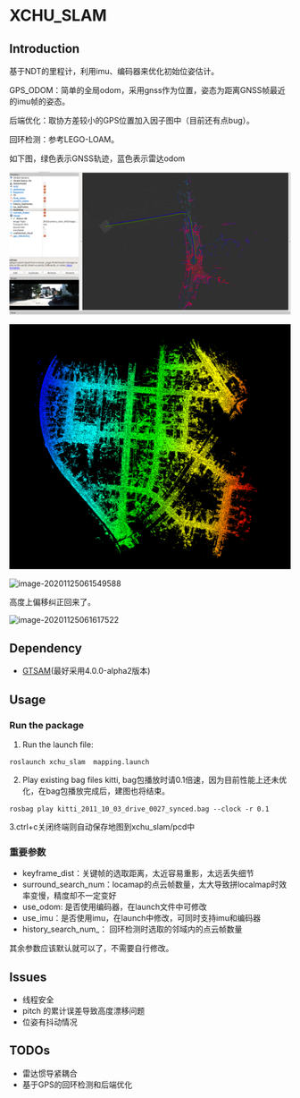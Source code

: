 # XCHU_SLAM

## Introduction

基于NDT的里程计，利用imu、编码器来优化初始位姿估计。

GPS_ODOM：简单的全局odom，采用gnss作为位置，姿态为距离GNSS帧最近的imu帧的姿态。

后端优化：取协方差较小的GPS位置加入因子图中（目前还有点bug）。

回环检测：参考LEGO-LOAM。

如下图，绿色表示GNSS轨迹，蓝色表示雷达odom

![image-20201126140527198](README/image-20201126140527198.png)

![image-20201125123654379](README/image-20201125123654379.png)

![image-20201125061549588](README/image-20201125061549588.png)

高度上偏移纠正回来了。

![image-20201125061617522](README/image-20201125061617522.png)

## Dependency

- [GTSAM](https://github.com/borglab/gtsam/releases)(最好采用4.0.0-alpha2版本)

## Usage

### Run the package

1. Run the launch file:

```shell
roslaunch xchu_slam  mapping.launch 
```

2. Play existing bag files kitti, bag包播放时请0.1倍速，因为目前性能上还未优化，在bag包播放完成后，建图也将结束。

```shell
rosbag play kitti_2011_10_03_drive_0027_synced.bag --clock -r 0.1
```

   3.ctrl+c关闭终端则自动保存地图到xchu_slam/pcd中

### 重要参数

- keyframe_dist：关键帧的选取距离，太近容易重影，太远丢失细节
- surround_search_num：locamap的点云帧数量，太大导致拼localmap时效率变慢，精度却不一定变好
- use_odom: 是否使用编码器，在launch文件中可修改
- use_imu：是否使用imu，在launch中修改，可同时支持imu和编码器
- history_search_num_： 回环检测时选取的邻域内的点云帧数量

其余参数应该默认就可以了，不需要自行修改。


## Issues

- 线程安全
- pitch 的累计误差导致高度漂移问题
- 位姿有抖动情况

## TODOs

- 雷达惯导紧耦合
- 基于GPS的回环检测和后端优化
